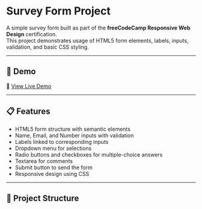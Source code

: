 # Survey Form Project

A simple survey form built as part of the **freeCodeCamp Responsive Web Design** certification.  
This project demonstrates usage of HTML5 form elements, labels, inputs, validation, and basic CSS styling.

---

## 🚀 Demo

🔗 [View Live Demo](https://dan-1305.github.io/survey-form/)

---

## 📋 Features

- HTML5 form structure with semantic elements
- Name, Email, and Number inputs with validation
- Labels linked to corresponding inputs
- Dropdown menu for selections
- Radio buttons and checkboxes for multiple-choice answers
- Textarea for comments
- Submit button to send the form
- Responsive design using CSS

---

## 📂 Project Structure

